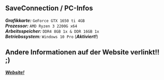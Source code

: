 ## SaveConnection / PC-Infos


__*Grafikkarte:*__ ``GeForce GTX 1650 ti 4GB``
<br>
__*Prozessor:*__ ``AMD Ryzen 3 2200G x64``
<br>
__*Arbeitsspeicher:*__ ``DDR4 8GB 1x & DDR 16GB 1x``
<br>
__*Betriebssystem:*__ ``Windows 10 Pro`` (__*Aktiviert!*__)


## Andere Informationen auf der Website verlinkt!! ;)


[__*Website!*__](https://sites.google.com/view/saveconnection/ "Hier meine Website!")

